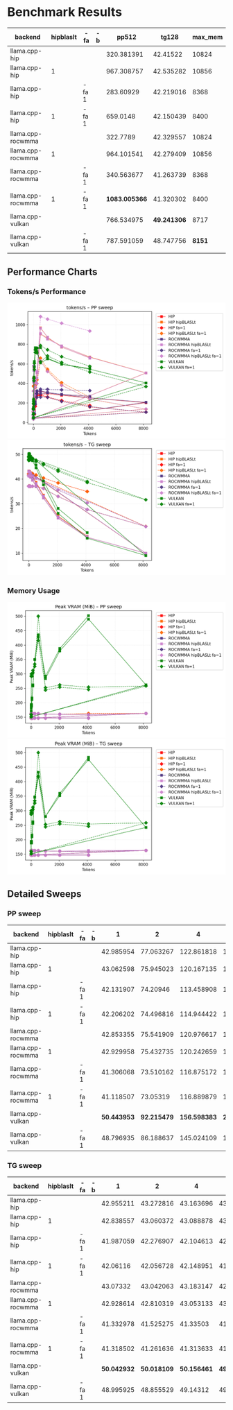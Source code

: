 # Benchmark Results
| backend           | hipblaslt   | -fa   | -b   | pp512           | tg128         | max_mem   |
|-------------------|-------------|-------|------|-----------------|---------------|-----------|
| llama.cpp-hip     |             |       |      | 320.381391      | 42.41522      | 10824     |
| llama.cpp-hip     | 1           |       |      | 967.308757      | 42.535282     | 10856     |
| llama.cpp-hip     |             | -fa 1 |      | 283.60929       | 42.219016     | 8368      |
| llama.cpp-hip     | 1           | -fa 1 |      | 659.0148        | 42.150439     | 8400      |
| llama.cpp-rocwmma |             |       |      | 322.7789        | 42.329557     | 10824     |
| llama.cpp-rocwmma | 1           |       |      | 964.101541      | 42.279409     | 10856     |
| llama.cpp-rocwmma |             | -fa 1 |      | 340.563677      | 41.263739     | 8368      |
| llama.cpp-rocwmma | 1           | -fa 1 |      | **1083.005366** | 41.320302     | 8400      |
| llama.cpp-vulkan  |             |       |      | 766.534975      | **49.241306** | 8717      |
| llama.cpp-vulkan  |             | -fa 1 |      | 787.591059      | 48.747756     | **8151**  |
## Performance Charts

### Tokens/s Performance
![PP Tokens/s](pp_tokens_per_sec.png)
![TG Tokens/s](tg_tokens_per_sec.png)

### Memory Usage
![PP VRAM](pp_vram_peak_mib.png)
![TG VRAM](tg_vram_peak_mib.png)

## Detailed Sweeps

### PP sweep
| backend           | hipblaslt   | -fa   | -b   | 1             | 2             | 4              | 8              | 16            | 32             | 64             | 128            | 256            | 512             | 1024            | 2048            | 4096           | 8192           |
|-------------------|-------------|-------|------|---------------|---------------|----------------|----------------|---------------|----------------|----------------|----------------|----------------|-----------------|-----------------|-----------------|----------------|----------------|
| llama.cpp-hip     |             |       |      | 42.985954     | 77.063267     | 122.861818     | 148.565223     | 443.257473    | 562.133736     | 193.939957     | 287.632846     | 314.245111     | 320.381391      | 305.111268      | 287.010349      | 269.204685     | 203.669738     |
| llama.cpp-hip     | 1           |       |      | 43.062598     | 75.945023     | 120.167135     | 150.55304      | 432.734159    | 562.795146     | 283.864808     | 425.361297     | 505.744289     | 967.308757      | 872.482434      | 770.797618      | 660.431037     | **507.446404** |
| llama.cpp-hip     |             | -fa 1 |      | 42.131907     | 74.20946      | 113.458908     | 140.710406     | 372.89207     | 462.691254     | 178.954964     | 264.06755      | 295.65257      | 283.60929       | 261.300017      | 225.126167      | 174.864696     | 106.880911     |
| llama.cpp-hip     | 1           | -fa 1 |      | 42.206202     | 74.496816     | 114.944422     | 144.825821     | 369.2253      | 461.863792     | 254.14423      | 378.345372     | 435.999114     | 659.0148        | 543.651595      | 408.055911      | 261.013577     | 137.297921     |
| llama.cpp-rocwmma |             |       |      | 42.853355     | 75.541909     | 120.976617     | 149.279449     | 447.280311    | 566.830426     | 194.202433     | 287.690655     | 317.02322      | 322.7789        | 307.547881      | 287.740052      | 269.387408     | 206.455826     |
| llama.cpp-rocwmma | 1           |       |      | 42.929958     | 75.432735     | 120.242659     | 152.514598     | 436.929108    | 577.851651     | 281.407628     | 426.263215     | 506.495865     | 964.101541      | 871.706282      | 771.379447      | 658.504053     | 505.833665     |
| llama.cpp-rocwmma |             | -fa 1 |      | 41.306068     | 73.510162     | 116.875172     | 150.509756     | 445.064779    | **579.361194** | 194.796996     | 287.268778     | 325.03879      | 340.563677      | 338.846931      | 334.415262      | 326.003342     | 105.568083     |
| llama.cpp-rocwmma | 1           | -fa 1 |      | 41.118507     | 73.05319      | 116.889879     | 150.29443      | **448.53683** | 573.171986     | 281.418728     | 432.023927     | 524.025168     | **1083.005366** | **1057.171757** | **1014.084466** | **935.817487** | 137.728089     |
| llama.cpp-vulkan  |             |       |      | **50.443953** | **92.215479** | **156.598383** | **204.229277** | 238.819999    | 464.082092     | **623.698233** | **764.005949** | **761.678815** | 766.534975      | 657.972622      | 596.669796      | 551.605098     | 404.855574     |
| llama.cpp-vulkan  |             | -fa 1 |      | 48.796935     | 86.188637     | 145.024109     | 196.498141     | 232.90317     | 452.902026     | 605.293591     | 742.458893     | 759.227066     | 787.591059      | 743.068509      | 673.243852      | 575.253664     | 367.664749     |
### TG sweep
| backend           | hipblaslt   | -fa   | -b   | 1             | 2             | 4             | 8             | 16            | 32           | 64            | 128           | 256           | 512           | 1024          | 2048          | 4096          | 8192              |
|-------------------|-------------|-------|------|---------------|---------------|---------------|---------------|---------------|--------------|---------------|---------------|---------------|---------------|---------------|---------------|---------------|-------------------|
| llama.cpp-hip     |             |       |      | 42.955211     | 43.272816     | 43.163696     | 43.118758     | 43.171719     | 43.034779    | 42.987742     | 42.41522      | 41.354354     | 38.605249     | 33.490169     | 25.028067     | 16.858959     | 9.965761          |
| llama.cpp-hip     | 1           |       |      | 42.838557     | 43.060372     | 43.088878     | 43.111908     | 43.006798     | 43.071423    | 42.952668     | 42.535282     | 41.364186     | 38.673625     | 33.535777     | 25.028941     | 16.84857      | 9.961335          |
| llama.cpp-hip     |             | -fa 1 |      | 41.987059     | 42.276907     | 42.104613     | 42.075132     | 42.129619     | 42.189228    | 42.13704      | 42.219016     | 42.231155     | 41.689156     | 40.428765     | 38.443264     | 34.961792     | 20.804218         |
| llama.cpp-hip     | 1           | -fa 1 |      | 42.06116      | 42.056728     | 42.148951     | 41.971749     | 42.107748     | 42.095513    | 42.052752     | 42.150439     | 42.212141     | 41.591686     | 40.459304     | 38.437149     | 34.886277     | 20.80014          |
| llama.cpp-rocwmma |             |       |      | 43.07332      | 43.042063     | 43.183147     | 42.889231     | 42.919018     | 43.01813     | 42.825178     | 42.329557     | 40.953405     | 38.20177      | 33.107628     | 24.7174       | 16.711671     | 9.957840000000001 |
| llama.cpp-rocwmma | 1           |       |      | 42.928614     | 42.810319     | 43.053133     | 43.068438     | 42.985394     | 43.012192    | 42.776733     | 42.279409     | 41.039927     | 38.253969     | 33.096169     | 24.708785     | 16.709252     | 9.961648          |
| llama.cpp-rocwmma |             | -fa 1 |      | 41.332978     | 41.525275     | 41.33503      | 41.388411     | 41.316838     | 41.357941    | 41.304792     | 41.263739     | 41.332306     | 40.401311     | 39.094183     | 35.621928     | 30.332357     | 20.781466         |
| llama.cpp-rocwmma | 1           | -fa 1 |      | 41.318502     | 41.261636     | 41.313633     | 41.421231     | 41.315746     | 41.362741    | 41.307566     | 41.320302     | 41.286302     | 40.33093      | 39.110067     | 35.573954     | 30.314526     | 20.797194         |
| llama.cpp-vulkan  |             |       |      | **50.042932** | **50.018109** | **50.156461** | **49.953094** | **50.289066** | **50.35308** | **50.087345** | **49.241306** | 47.97184      | 45.678132     | 39.224795     | 28.138099     | 18.3097       | 9.034019          |
| llama.cpp-vulkan  |             | -fa 1 |      | 48.995925     | 48.855529     | 49.14312      | 49.010622     | 48.973657     | 49.241647    | 49.147634     | 48.747756     | **48.507246** | **47.637056** | **46.272148** | **43.727614** | **39.014871** | **31.629303**     |